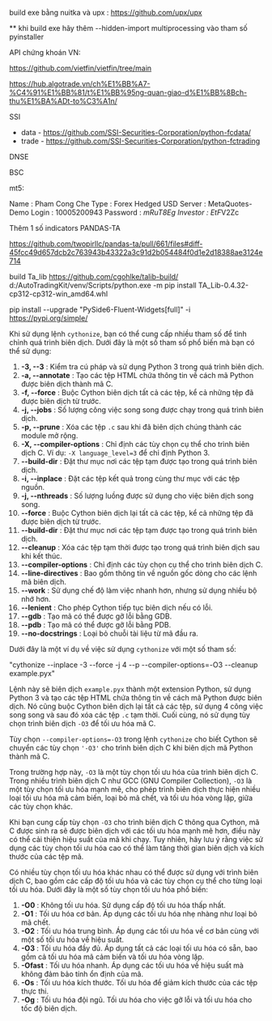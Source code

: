 build exe bằng nuitka và upx : https://github.com/upx/upx

** khi build exe hãy thêm --hidden-import multiprocessing vào tham số pyinstaller

API chứng khoán VN:

https://github.com/vietfin/vietfin/tree/main

https://hub.algotrade.vn/ch%E1%BB%A7-%C4%91%E1%BB%81/t%E1%BB%95ng-quan-giao-d%E1%BB%8Bch-thu%E1%BA%ADt-to%C3%A1n/

SSI

- data - https://github.com/SSI-Securities-Corporation/python-fcdata/
- trade - https://github.com/SSI-Securities-Corporation/python-fctrading

DNSE

BSC

mt5:

Name     : Pham Cong Che
Type     : Forex Hedged USD
Server   : MetaQuotes-Demo
Login    : 10005200943
Password : *mRuT8Eg
Investor : EtF*V2Zc

Thêm 1 số indicators PANDAS-TA

https://github.com/twopirllc/pandas-ta/pull/661/files#diff-45fcc49d657dcb2c763943b43322a3c91d2b054484f0d1e2d18388ae3124e714

build Ta_lib
https://github.com/cgohlke/talib-build/
d:/AutoTradingKit/venv/Scripts/python.exe -m pip install TA_Lib-0.4.32-cp312-cp312-win_amd64.whl

pip install --upgrade "PySide6-Fluent-Widgets[full]" -i https://pypi.org/simple/

Khi sử dụng lệnh `cythonize`, bạn có thể cung cấp nhiều tham số để tinh chỉnh quá trình biên dịch. Dưới đây là một số tham số phổ biến mà bạn có thể sử dụng:

1. **-3, --3** : Kiểm tra cú pháp và sử dụng Python 3 trong quá trình biên dịch.
2. **-a, --annotate** : Tạo các tệp HTML chứa thông tin về cách mã Python được biên dịch thành mã C.
3. **-f, --force** : Buộc Cython biên dịch tất cả các tệp, kể cả những tệp đã được biên dịch từ trước.
4. **-j, --jobs** : Số lượng công việc song song được chạy trong quá trình biên dịch.
5. **-p, --prune** : Xóa các tệp `.c` sau khi đã biên dịch chúng thành các module mở rộng.
6. **-X, --compiler-options** : Chỉ định các tùy chọn cụ thể cho trình biên dịch C. Ví dụ: `-X language_level=3` để chỉ định Python 3.
7. **--build-dir** : Đặt thư mục nơi các tệp tạm được tạo trong quá trình biên dịch.
8. **-i, --inplace** : Đặt các tệp kết quả trong cùng thư mục với các tệp nguồn.
9. **-j, --nthreads** : Số lượng luồng được sử dụng cho việc biên dịch song song.
10. **--force** : Buộc Cython biên dịch lại tất cả các tệp, kể cả những tệp đã được biên dịch từ trước.
11. **--build-dir** : Đặt thư mục nơi các tệp tạm được tạo trong quá trình biên dịch.
12. **--cleanup** : Xóa các tệp tạm thời được tạo trong quá trình biên dịch sau khi kết thúc.
13. **--compiler-options** : Chỉ định các tùy chọn cụ thể cho trình biên dịch C.
14. **--line-directives** : Bao gồm thông tin về nguồn gốc dòng cho các lệnh mã biên dịch.
15. **--work** : Sử dụng chế độ làm việc nhanh hơn, nhưng sử dụng nhiều bộ nhớ hơn.
16. **--lenient** : Cho phép Cython tiếp tục biên dịch nếu có lỗi.
17. **--gdb** : Tạo mã có thể được gỡ lỗi bằng GDB.
18. **--pdb** : Tạo mã có thể được gỡ lỗi bằng PDB.
19. **--no-docstrings** : Loại bỏ chuỗi tài liệu từ mã đầu ra.

Dưới đây là một ví dụ về việc sử dụng `cythonize` với một số tham số:

"cythonize --inplace -3 --force -j 4 --p --compiler-options=-O3 --cleanup example.pyx"

Lệnh này sẽ biên dịch `example.pyx` thành một extension
Python, sử dụng Python 3 và tạo các tệp HTML chứa thông tin về cách mã
Python được biên dịch. Nó cũng buộc Cython biên dịch lại tất cả các tệp,
 sử dụng 4 công việc song song và sau đó xóa các tệp `.c` tạm thời. Cuối cùng, nó sử dụng tùy chọn trình biên dịch `-O3` để tối ưu hóa mã C.

Tùy chọn `--compiler-options=-O3` trong lệnh `cythonize` cho biết Cython sẽ chuyển các tùy chọn `'-O3'` cho trình biên dịch C khi biên dịch mã Python thành mã C.

Trong trường hợp này, `-O3` là một tùy chọn tối ưu hóa của trình biên dịch C. Trong nhiều trình biên dịch C như GCC (GNU Compiler Collection), `-O3` là một tùy chọn tối ưu hóa mạnh mẽ, cho phép trình biên dịch thực hiện nhiều loại tối ưu hóa mã cảm biến, loại bỏ mã chết, và tối ưu hóa vòng lặp, giữa các tùy chọn khác.

Khi bạn cung cấp tùy chọn `-O3` cho trình biên dịch C thông qua Cython, mã C được sinh ra sẽ được biên dịch với các tối ưu hóa mạnh mẽ hơn, điều này có thể cải thiện hiệu suất của mã khi chạy. Tuy nhiên, hãy lưu ý rằng việc sử dụng các tùy chọn tối ưu hóa cao có thể làm tăng thời gian biên dịch và kích thước của các tệp mã.

Có nhiều tùy chọn tối ưu hóa khác nhau có thể được sử dụng với trình biên dịch C, bao gồm các cấp độ tối ưu hóa và các tùy chọn cụ thể cho từng loại tối ưu hóa. Dưới đây là một số tùy chọn tối ưu hóa phổ biến:

1. **-O0** : Không tối ưu hóa. Sử dụng cấp độ tối ưu hóa thấp nhất.
2. **-O1** : Tối ưu hóa cơ bản. Áp dụng các tối ưu hóa nhẹ nhàng như loại bỏ mã chết.
3. **-O2** : Tối ưu hóa trung bình. Áp dụng các tối ưu hóa về cơ bản cùng với một số tối ưu hóa về hiệu suất.
4. **-O3** : Tối ưu hóa đầy đủ. Áp dụng tất cả các loại tối ưu hóa có sẵn, bao gồm cả tối ưu hóa mã cảm biến và tối ưu hóa vòng lặp.
5. **-Ofast** : Tối ưu hóa nhanh. Áp dụng các tối ưu hóa về hiệu suất mà không đảm bảo tính ổn định của mã.
6. **-Os** : Tối ưu hóa kích thước. Tối ưu hóa để giảm kích thước của các tệp thực thi.
7. **-Og** : Tối ưu hóa đội ngũ. Tối ưu hóa cho việc gỡ lỗi và tối ưu hóa cho tốc độ biên dịch.
